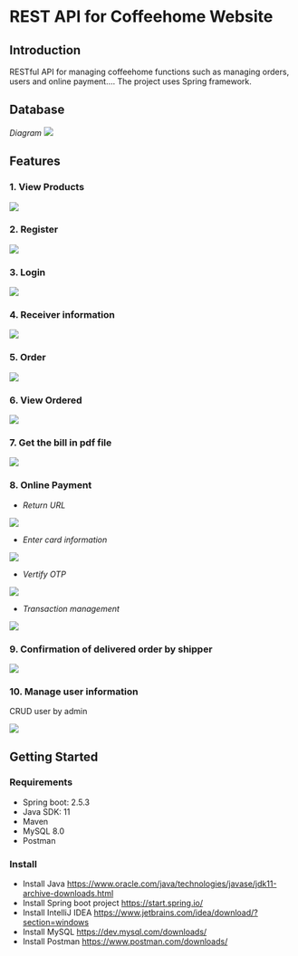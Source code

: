 # REST API for Coffeehome Website

## Introduction
  RESTful API for managing coffeehome functions such as managing orders, users and online payment.... The project uses Spring framework.
  
## Database
*Diagram*
<img src="images/diagram_png.png">

## Features
### 1. View Products
<img src="images/Get_Products.jpg">

### 2. Register
<img src="images/Register.jpg">

### 3. Login
<img src="images/Login.jpg">

### 4. Receiver information
<img src="images/Post_delivery.jpg">

### 5. Order
<img src="images/Post_Order.jpg">

### 6. View Ordered
<img src="images/Get_Orders.jpg">

### 7. Get the bill in pdf file
<img src="images/Get_Billpdf.jpg">

### 8. Online Payment

- *Return URL*
<img src="images/URL Payment.jpg">

- *Enter card information*
<img src="images/Payment_1.jpg">

- *Vertify OTP*
<img src="images/Payment_2.jpg">

- *Transaction management*
<img src="images/Manage_payment.jpg">

### 9. Confirmation of delivered order by shipper
<img src="images/Order completed.jpg">

### 10. Manage user information
  CRUD user by admin

<img src="images/Infor_User.jpg">

## Getting Started

### Requirements
- Spring boot: 2.5.3
- Java SDK: 11
- Maven 
- MySQL 8.0
- Postman
### Install
- Install Java
    https://www.oracle.com/java/technologies/javase/jdk11-archive-downloads.html
- Install Spring boot project
    https://start.spring.io/
- Install IntelliJ IDEA
    https://www.jetbrains.com/idea/download/?section=windows
- Install MySQL
    https://dev.mysql.com/downloads/
- Install Postman
    https://www.postman.com/downloads/

